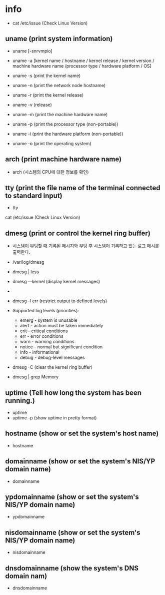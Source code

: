 # info

- cat /etc/issue (Check Linux Version)

## uname (print system information)

- uname [-snrvmpio]
- uname -a [kernel name / hostname / kernel release /  kernel version /  machine hardware name /processor type /  hardware platform / OS]

- uname -s (print the kernel name)
- uname -n (print the network node hostname)
- uname -r (print the kernel release)
- uname -v (release)
- uname -m (print the machine hardware name)
- uname -p (print the processor type (non-portable))
- uname -i (print the hardware platform (non-portable))
- uname -o (print the operating system)

## arch (print machine hardware name)

- arch (시스템의 CPU에 대한 정보를 확인)

## tty (print the file name of the terminal connected to standard input)

- tty

cat /etc/issue (Check Linux Version)

## dmesg (print or control the kernel ring buffer)

- 시스템이 부팅할 때 기록된 메시지와 부팅 후 시스템이 기록하고 있는 로그 메시를 출력한다.
- /var/log/dmesg

- dmesg | less
- dmesg --kernel (display kernel messages)
-
- dmesg -l err (restrict output to defined levels)
- Supported log levels (priorities):
  - emerg - system is unusable
  - alert - action must be taken immediately
  - crit - critical conditions
  - err - error conditions
  - warn - warning conditions
  - notice - normal but significant condition
  - info - informational
  - debug - debug-level messages

- dmesg -C (clear the kernel ring buffer)
- dmesg | grep Memory

## uptime (Tell how long the system has been running.)

- uptime
- uptime -p (show uptime in pretty format)

## hostname (show or set the system's host name)

- hostname

## domainname (show or set the system's NIS/YP domain name)

- domainname

## ypdomainname (show or set the system's NIS/YP domain name)

- ypdomainname

## nisdomainname (show or set the system's NIS/YP domain name)

- nisdomainname

## dnsdomainname (show the system's DNS domain nam)

- dnsdomainname
